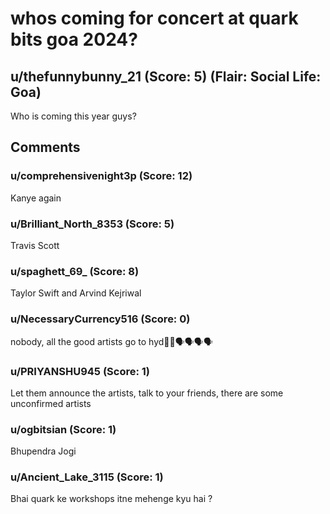 # whos coming for concert at quark bits goa 2024?
## u/thefunnybunny_21 (Score: 5) (Flair: Social Life: Goa)
Who is coming this year guys?


## Comments

### u/comprehensivenight3p (Score: 12)
Kanye again


### u/Brilliant_North_8353 (Score: 5)
Travis Scott


### u/spaghett_69_ (Score: 8)
Taylor Swift and Arvind Kejriwal


### u/NecessaryCurrency516 (Score: 0)
nobody, all the good artists go to hyd👹👹🗣️🗣️🗣️🗣️


### u/PRIYANSHU945 (Score: 1)
Let them announce the artists, talk to your friends, there are some unconfirmed artists


### u/ogbitsian (Score: 1)
Bhupendra Jogi


### u/Ancient_Lake_3115 (Score: 1)
Bhai quark ke workshops itne mehenge kyu hai ?




